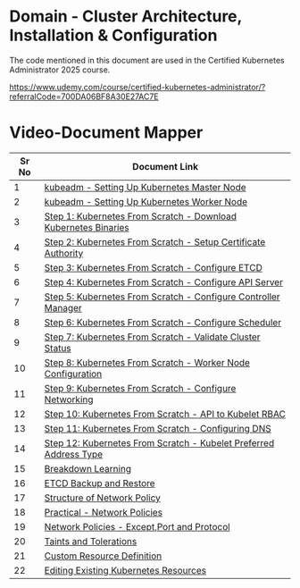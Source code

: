 # Domain - Cluster Architecture, Installation & Configuration

The code mentioned in this document are used in the Certified Kubernetes Administrator 2025 course.

https://www.udemy.com/course/certified-kubernetes-administrator/?referralCode=700DA06BF8A30E27AC7E


# Video-Document Mapper

| Sr No | Document Link |
| ------ | ------ |
| 1 | [kubeadm - Setting Up Kubernetes Master Node][PlDa] |
| 2 | [kubeadm - Setting Up Kubernetes Worker Node][PlDb] |
| 3 | [Step 1: Kubernetes From Scratch - Download Kubernetes Binaries][PlDc] |
| 4 | [Step 2: Kubernetes From Scratch - Setup Certificate Authority][PlDd]
| 5 | [Step 3: Kubernetes From Scratch - Configure ETCD][PlDe]
| 6 | [Step 4: Kubernetes From Scratch - Configure API Server][PlDf]
| 7 | [Step 5: Kubernetes From Scratch - Configure Controller Manager][PlDg]
| 8 | [Step 6: Kubernetes From Scratch - Configure Scheduler][PlDh]
| 9 | [Step 7: Kubernetes From Scratch - Validate Cluster Status][PlDi]
| 10 | [Step 8: Kubernetes From Scratch - Worker Node Configuration][PlDj]
| 11 | [Step 9: Kubernetes From Scratch - Configure Networking][PlDk]
| 12 | [Step 10: Kubernetes From Scratch - API to Kubelet RBAC][PlDl]
| 13 | [Step 11: Kubernetes From Scratch - Configuring DNS ][PlDm]
| 14 | [Step 12: Kubernetes From Scratch - Kubelet Preferred Address Type ][PlDn]
| 15 | [Breakdown Learning][PlDo]
| 16 | [ETCD Backup and Restore][PlDp]
| 17 | [Structure of Network Policy][PlDq]
| 18 | [Practical - Network Policies][PlDr]
| 19 | [Network Policies - Except,Port and Protocol][PlDs]
| 20 | [Taints and Tolerations][PlDt]
| 21 | [Custom Resource Definition][PlDu]
| 22 | [Editing Existing Kubernetes Resources][PlDu]

[PlDa]: <./install-kubeadm-master.md>
[PlDb]: <./install-kubeadm-worker.md>
[PlDc]: <./k8s-scratch-step-1-download-release-binaries.md>
[PlDd]: <./k8s-scratch-step-2-configure-ca.md>
[PlDe]: <./k8s-scratch-step-3-install-etcd.md>
[PlDf]: <./k8s-scratch-step-4-configure-apiserver.md>
[PlDg]: <./k8s-scratch-step-5-install-controller.md>
[PlDh]: <./k8s-scratch-step-6-configure-scheduler.md>
[PlDi]: <./k8s-scratch-step-7-validating-cluster-status.md>
[PlDj]: <./k8s-scratch-step-8-configure-worker-node.md>
[PlDk]: <./k8s-scratch-step-9-configure-networking.md>
[PlDl]: <./k8s-scratch-step-10-api-kubelet-rbac.md>
[PlDm]: <./k8s-scratch-step-11-configure-dns.md>
[PlDn]: <./k8s-scratch-step-12-kubelet-preferred-type.md>
[PlDo]: <./breakdown-learning.md>
[PlDp]: <./etcd-backup-restore.md>
[PlDq]: <./netpol-structure.md>
[PlDr]: <./netpol-practical.md>
[PlDs]: <./netpol-02.md>
[PlDt]: <./taint-toleration.md>
[PlDu]: <./crds.md>
[PlDv]: <./edit-live-resouce.md>